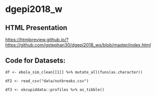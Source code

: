 # dgepi2018_w

## HTML Presentation
https://htmlpreview.github.io/?https://github.com/gstephan30/dgepi2018_ws/blob/master/index.html

## Code for Datasets:

`df <- ebola_sim_clean[[1]] %>% mutate_all(funs(as.character))`

`df2 <- read_csv("data/outbreaks.csv")`

`df3 <- okcupiddata::profiles %>% as_tibble()`

